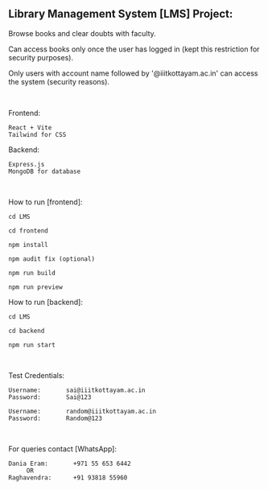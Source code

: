 ## Library Management System [LMS] Project:

  Browse books and clear doubts with faculty.

  Can access books only once the user has logged in (kept this restriction for security purposes).

  Only users with account name followed by '@iiitkottayam.ac.in' can access the system (security reasons).

<br>

Frontend:
    
    React + Vite
    Tailwind for CSS

Backend:

    Express.js
    MongoDB for database

<br>

How to run [frontend]:

    cd LMS

    cd frontend

    npm install

    npm audit fix (optional)

    npm run build

    npm run preview


How to run [backend]:

    cd LMS

    cd backend

    npm run start

<br>

Test Credentials:

    Username:       sai@iiitkottayam.ac.in
    Password:       Sai@123

    Username:       random@iiitkottayam.ac.in
    Password:       Random@123

<br>

For queries contact [WhatsApp]:

    Dania Eram:       +971 55 653 6442
         OR                   
    Raghavendra:      +91 93818 55960

